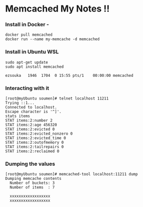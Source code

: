 # Memcached My Notes !!

### Install in Docker -

```shell script
docker pull memcached
docker run --name my-memcache -d memcached
```

### Install in Ubuntu WSL
```
sudo apt-get update  
sudo apt install memcached  
```

```
ezsouka   1946  1704  0 15:55 pts/1    00:00:00 memcached
```

### Interacting with it 
```
[root@myUbuntu soumen]# telnet localhost 11211
Trying ::1...
Connected to localhost.
Escape character is '^]'.
stats items
STAT items:2:number 2
STAT items:2:age 456320
STAT items:2:evicted 0
STAT items:2:evicted_nonzero 0
STAT items:2:evicted_time 0
STAT items:2:outofmemory 0
STAT items:2:tailrepairs 0
STAT items:2:reclaimed 0

```

### Dumping the values 
```
[root@myUbuntu soumen]# memcached-tool localhost:11211 dump
Dumping memcache contents
  Number of buckets: 3
  Number of items  : 7

  xxxxxxxxxxxxxxxxxx
  xxxxxxxxxxxxxxxxxx

```